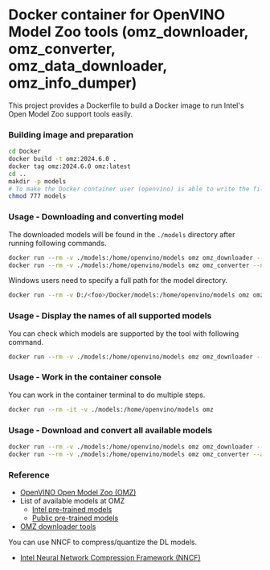 # Docker container for OpenVINO Model Zoo tools (omz_downloader, omz_converter, omz_data_downloader, omz_info_dumper)

This project provides a Dockerfile to build a Docker image to run Intel's Open Model Zoo support tools easily.

### Building image and preparation
```sh
cd Docker
docker build -t omz:2024.6.0 .
docker tag omz:2024.6.0 omz:latest
cd ..
makdir -p models
# To make the Docker container user (openvino) is able to write the files in the directory
chmod 777 models
```

### Usage - Downloading and converting model
The downloaded models will be found in the `./models` directory after running following commands.
```sh
docker run --rm -v ./models:/home/openvino/models omz omz_downloader --name yolo-v3-onnx
docker run --rm -v ./models:/home/openvino/models omz omz_converter --name yolo-v3-onnx --precisions FP16
```

Windows users need to specify a full path for the model directory.
```sh
docker run --rm -v D:/<foo>/Docker/models:/home/openvino/models omz omz_downloader --name yolo-v3-onnx
```

### Usage - Display the names of all supported models
You can check which models are supported by the tool with following command.
```sh
docker run --rm -v ./models:/home/openvino/models omz omz_downloader --print_all
```

### Usage - Work in the container console
You can work in the container terminal to do multiple steps.
```sh
docker run --rm -it -v ./models:/home/openvino/models omz
```

### Usage - Download and convert all available models
```sh
docker run --rm -v ./models:/home/openvino/models omz omz_downloader --all
docker run --rm -v ./models:/home/openvino/models omz omz_converter --all --precisions FP16
```


### Reference
- [OpenVINO Open Model Zoo (OMZ)](https://github.com/openvinotoolkit/open_model_zoo)
- List of available models at OMZ
    - [Intel pre-trained models](https://github.com/openvinotoolkit/open_model_zoo/blob/master/models/intel/index.md)
    - [Public pre-trained models](https://github.com/openvinotoolkit/open_model_zoo/blob/master/models/public/index.md)
- [OMZ downloader tools](https://github.com/openvinotoolkit/open_model_zoo/blob/master/tools/model_tools/README.md)

You can use NNCF to compress/quantize the DL models.
- [Intel Neural Network Compression Framework (NNCF)](https://github.com/openvinotoolkit/nncf)